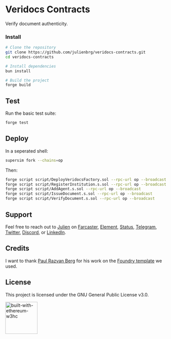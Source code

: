 # Veridocs Contracts

Verify document authenticity.

### Install

```bash
# Clone the repository
git clone https://github.com/julienbrg/veridocs-contracts.git
cd veridocs-contracts

# Install dependencies
bun install

# Build the project
forge build
```

## Test

Run the basic test suite:

```bash
forge test
```

## Deploy

In a seperated shell:

```bash
supersim fork --chains=op
```

Then:

```bash
forge script script/DeployVeridocsFactory.sol --rpc-url op --broadcast
forge script script/RegisterInstitution.s.sol --rpc-url op --broadcast
forge script script/AddAgent.s.sol --rpc-url op --broadcast
forge script script/IssueDocument.s.sol --rpc-url op --broadcast
forge script script/VerifyDocument.s.sol --rpc-url op --broadcast
```

## Support

Feel free to reach out to [Julien](https://github.com/julienbrg) on [Farcaster](https://warpcast.com/julien-),
[Element](https://matrix.to/#/@julienbrg:matrix.org),
[Status](https://status.app/u/iwSACggKBkp1bGllbgM=#zQ3shmh1sbvE6qrGotuyNQB22XU5jTrZ2HFC8bA56d5kTS2fy),
[Telegram](https://t.me/julienbrg), [Twitter](https://twitter.com/julienbrg),
[Discord](https://discordapp.com/users/julienbrg), or [LinkedIn](https://www.linkedin.com/in/julienberanger/).

## Credits

I want to thank [Paul Razvan Berg](https://github.com/paulrberg) for his work on the
[Foundry template](https://github.com/PaulRBerg/foundry-template) we used.

## License

This project is licensed under the GNU General Public License v3.0.

<img src="https://bafkreid5xwxz4bed67bxb2wjmwsec4uhlcjviwy7pkzwoyu5oesjd3sp64.ipfs.w3s.link" alt="built-with-ethereum-w3hc" width="100"/>
